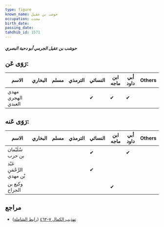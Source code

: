```yaml
---
type: figure
known_name: حوشب بن عقيل
occupation: محدث
birth_date:
passing_date:
tahdhib_id: 1571
---
```

##### حوشب بن عقيل الجرمي أبو دحية البصري

## رَوَى عَن:
| الاسم              | البخاري | مسلم | الترمذي | النسائي | ابن ماجه | أبي داود | Others |
| ------------------ | ------- | ---- | ------- | ------- | -------- | -------- | ------ |
| مهدي الهجري العبدي |         |      |         | ✔       | ✔        | ✔        |        |
## رَوَى عَنه:
| الاسم                      | البخاري | مسلم | الترمذي | النسائي | ابن ماجه | أبي داود | Others |
| -------------------------- | ------- | ---- | ------- | ------- | -------- | -------- | ------ |
| سُلَيْمان بن حرب           |         |      |         | ✔       |          | ✔        |        |
| عَبْد الرَّحْمَنِ بْن مهدي |         |      |         | ✔       |          |          |        |
| وكيع بن الجراح             |         |      |         |         | ✔        |          |        |
## مراجع
- [تهذيب الكمال ٧-٤٦٢](obsidian://open?vault=Tahdhib-al-Kamal&file=Figures/١٥٧١-حوشب%20بن%20عقيل%20الجرمي%20أبو%20دحية%20البصري) ([رابط الشاملة](https://shamela.ws/book/3722/3684))